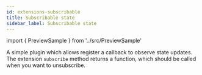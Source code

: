 ```yaml
---
id: extensions-subscribable
title: Subscribable state
sidebar_label: Subscribable state
---
```


import { PreviewSample } from '../src/PreviewSample'

A simple plugin which allows register a callback to observe state updates. The extension `subscribe` method returns a function, which should be called when you want to unsubscribe.

<PreviewSample example="plugin-subscribable" />
